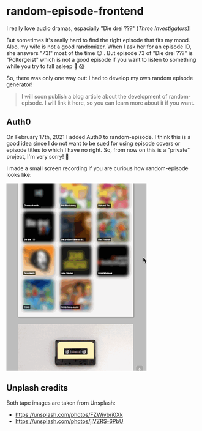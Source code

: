 # random-episode-frontend

I really love audio dramas, espacially "Die drei ???"
(_Three Investigators_)!

But sometimes it's really hard to find the right episode that
fits my mood.
Also, my wife is not a good randomizer. When I ask her for an
episode ID, she answers "73!" most of the time 😉
. But episode 73 of "Die drei ???" is "Poltergeist" which is not
a good episode if you want to listen to something while you try
to fall asleep 👻 😱

So, there was only one way out: I had to develop my own random
episode generator!

> I will soon publish a blog article about the development of random-episode.
> I will link it here, so you can learn more about it if you want.

## Auth0

On February 17th, 2021 I added Auth0 to random-episode.
I think this is a good idea since I do not want to be sued for using
episode covers or episode titles to which I have no right.
So, from now on this is a "private" project, I'm very sorry! 🙁

I made a small screen recording if you are curious how
random-episode looks like:

![Showcase](./demo.gif)

## Unplash credits

Both tape images are taken from Unsplash:

- https://unsplash.com/photos/FZWivbri0Xk
- https://unsplash.com/photos/jiVZRS-6PbU
